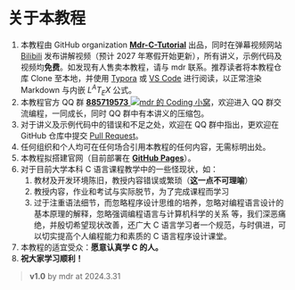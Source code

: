 # 关于本教程

1. 本教程由 GitHub organization [**Mdr-C-Tutorial**](https://github.com/Mdr-C-Tutorial) 出品，同时在弹幕视频网站 [Bilibili](https://www.bilibili.com/) 发布讲解视频（预计 2027 年寒假开始更新），所有讲义，示例代码及视频均**免费**。如发现有人售卖本教程，请与 mdr 联系。推荐读者将本教程仓库 Clone 至本地，并使用 [Typora](https://typora.io/) 或 [VS Code](https://code.visualstudio.com/) 进行阅读，以正常渲染 Markdown 与内嵌 $L^AT_EX$ 公式。
2. 本教程官方 QQ 群 [**885719573** ![mdr 的 Coding 小窝](https://pub.idqqimg.com/wpa/images/group.png "mdr 的 Coding 小窝")](https://qm.qq.com/cgi-bin/qm/qr?k=BdVPqTXYNclTbEJ_hr2SQiw_s6HbMKv8&jump_from=webapi&authKey=UY6WSOF1GJQF/32XY/CHluyWUhnS3k3YSga8S0/kIKtcAyqWs+5Ek8RPuWVAVcon)，欢迎进入 QQ 群交流编程，一同成长，同时 QQ 群中有本讲义的压缩包。
3. 对于讲义及示例代码中的错误和不足之处，欢迎在 QQ 群中指出，更欢迎在 GitHub 仓库中提交 [Pull Request](https://github.com/Mdr-C-Tutorial/C/pulls)。
4. 任何组织和个人均可在任何场合引用本教程的任何内容，无需标明出处。
5. 本教程拟搭建官网（目前部署在 [**GitHub Pages**](https://hfsz2313.github.io/C/#/)）。
6. 对于目前大学本科 C 语言课程教学中的一些怪现状，如：
   1. 教材及开发环境陈旧，教授内容错误或繁琐（**这一点不可理喻**）
   2. 教授内容，作业和考试与实际脱节，为了完成课程而学习
   3. 过于注重语法细节，而忽略程序设计思维的培养，忽略对编程语言设计的基本原理的解释，忽略强调编程语言与计算机科学的关系
等，我们深恶痛绝，并殷切希望现状改善，还广大 C 语言学习者一个规范，与时俱进，可以切实提高个人编程能力和素质的 C 语言程序设计课堂。
7. 本教程的适宜受众：**愿意认真学 C 的人。**
8. **祝大家学习顺利！**

> **v1.0** by mdr at 2024.3.31
